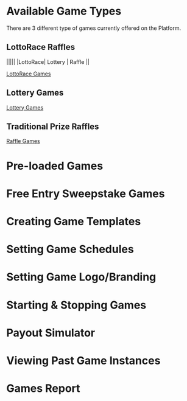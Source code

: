 <!-- TITLE: Games -->
<!-- SUBTITLE: A quick summary of Games -->

# Available Game Types

There are 3 different type of games currently offered on the Platform.

## LottoRace Raffles

|||||
|LottoRace| Lottery | Raffle ||

 [LottoRace Games](/administration/games/lottorace "Managing your Lottery & Raffle Games")




## Lottery Games

 [Lottery Games](/administration/games/lottery  "Managing your Lottery Games")

## Traditional Prize Raffles

[Raffle Games](/administration/games/raffle "Managing your Raffle Games ")

# Pre-loaded Games
# Free Entry Sweepstake Games
# Creating Game Templates
# Setting Game Schedules
# Setting Game Logo/Branding
# Starting & Stopping Games
# Payout Simulator
# Viewing Past Game Instances
# Games Report





